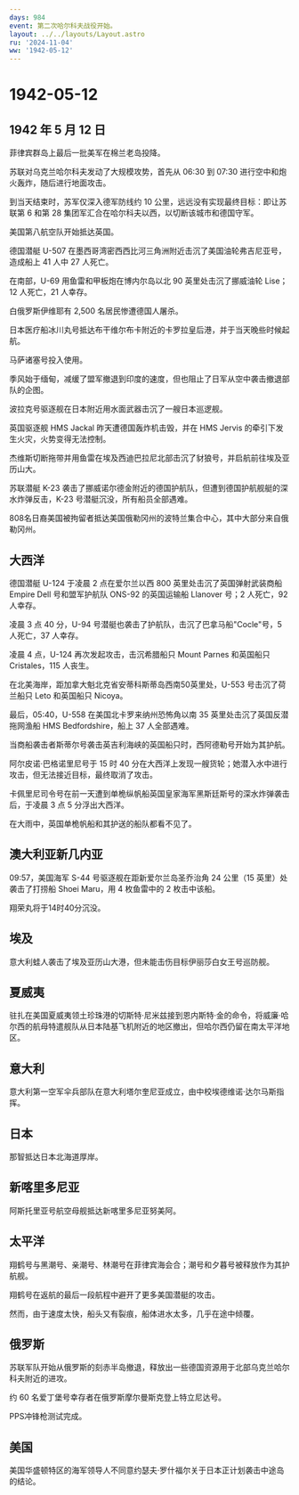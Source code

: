 ```yaml
---
days: 984
event: 第二次哈尔科夫战役开始。
layout: ../../layouts/Layout.astro
ru: '2024-11-04'
ww: '1942-05-12'
---
```


# 1942-05-12

## 1942 年 5 月 12 日

菲律宾群岛上最后一批美军在棉兰老岛投降。

苏联对乌克兰哈尔科夫发动了大规模攻势，首先从 06:30 到 07:30
进行空中和炮火轰炸，随后进行地面攻击。

到当天结束时，苏军仅深入德军防线约 10
公里，远远没有实现最终目标：即让苏联第 6 和第 28
集团军汇合在哈尔科夫以西，以切断该城市和德国守军。

美国第八航空队开始抵达英国。

德国潜艇 U-507
在墨西哥湾密西西比河三角洲附近击沉了美国油轮弗吉尼亚号，造成船上 41 人中
27 人死亡。

在南部，U-69 用鱼雷和甲板炮在博内尔岛以北 90 英里处击沉了挪威油轮
Lise；12 人死亡，21 人幸存。

白俄罗斯伊维耶有 2,500 名居民惨遭德国人屠杀。

日本医疗船冰川丸号抵达布干维尔布卡附近的卡罗拉皇后港，并于当天晚些时候起航。

马萨诸塞号投入使用。

季风始于缅甸，减缓了盟军撤退到印度的速度，但也阻止了日军从空中袭击撤退部队的企图。

波拉克号驱逐舰在日本附近用水面武器击沉了一艘日本巡逻舰。

英国驱逐舰 HMS Jackal 昨天遭德国轰炸机击毁，并在 HMS Jervis
的牵引下发生火灾，火势变得无法控制。

杰维斯切断拖带并用鱼雷在埃及西迪巴拉尼北部击沉了豺狼号，并启航前往埃及亚历山大。

苏联潜艇 K-23
袭击了挪威诺尔德金附近的德国护航队，但遭到德国护航舰艇的深水炸弹反击，K-23
号潜艇沉没，所有船员全部遇难。

808名日裔美国被拘留者抵达美国俄勒冈州的波特兰集合中心，其中大部分来自俄勒冈州。

## 大西洋

德国潜艇 U-124 于凌晨 2 点在爱尔兰以西 800 英里处击沉了英国弹射武装商船
Empire Dell 号和盟军护航队 ONS-92 的英国运输船 Llanover 号；2 人死亡，92
人幸存。

凌晨 3 点 40 分，U-94 号潜艇也袭击了护航队，击沉了巴拿马船"Cocle"号，5
人死亡，37 人幸存。

凌晨 4 点，U-124 再次发起攻击，击沉希腊船只 Mount Parnes 和英国船只
Cristales，115 人丧生。

在北美海岸，距加拿大魁北克省安蒂科斯蒂岛西南50英里处，U-553
号击沉了荷兰船只 Leto 和英国船只 Nicoya。

最后，05:40，U-558 在美国北卡罗来纳州恐怖角以南 35
英里处击沉了英国反潜拖网渔船 HMS Bedfordshire，船上 37 人全部遇难。

当商船袭击者斯蒂尔号袭击英吉利海峡的英国船只时，西阿德勒号开始为其护航。

阿尔皮诺·巴格诺里尼号于 15 时 40
分在大西洋上发现一艘货轮；她潜入水中进行攻击，但无法接近目标，最终取消了攻击。

卡佩里尼司令号在前一天遭到单桅纵帆船英国皇家海军黑斯廷斯号的深水炸弹袭击后，于凌晨
3 点 5 分浮出大西洋。

在大雨中，英国单桅帆船和其护送的船队都看不见了。

## 澳大利亚新几内亚

09:57，美国海军 S-44 号驱逐舰在距新爱尔兰岛圣乔治角 24 公里（15
英里）处袭击了打捞船 Shoei Maru，用 4 枚鱼雷中的 2 枚击中该船。

翔荣丸将于14时40分沉没。

## 埃及

意大利蛙人袭击了埃及亚历山大港，但未能击伤目标伊丽莎白女王号巡防舰。

## 夏威夷

驻扎在美国夏威夷领土珍珠港的切斯特·尼米兹接到恩内斯特·金的命令，将威廉·哈尔西的航母特遣舰队从日本陆基飞机附近的地区撤出，但哈尔西仍留在南太平洋地区。

## 意大利

意大利第一空军伞兵部队在意大利塔尔奎尼亚成立，由中校埃德维诺·达尔马斯指挥。

## 日本

那智抵达日本北海道厚岸。

## 新喀里多尼亚

阿斯托里亚号航空母舰抵达新喀里多尼亚努美阿。

## 太平洋

翔鹤号与黑潮号、亲潮号、林潮号在菲律宾海会合；潮号和夕暮号被释放作为其护航舰。

翔鹤号在返航的最后一段航程中避开了更多美国潜艇的攻击。

然而，由于速度太快，船头又有裂痕，船体进水太多，几乎在途中倾覆。

## 俄罗斯

苏联军队开始从俄罗斯的刻赤半岛撤退，释放出一些德国资源用于北部乌克兰哈尔科夫附近的进攻。

约 60 名爱丁堡号幸存者在俄罗斯摩尔曼斯克登上特立尼达号。

PPS冲锋枪测试完成。

## 美国

美国华盛顿特区的海军领导人不同意约瑟夫·罗什福尔关于日本正计划袭击中途岛的结论。